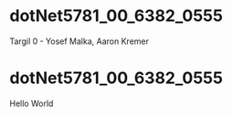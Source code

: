 # dotNet5781_00_6382_0555
Targil 0 - Yosef Malka, Aaron Kremer
# dotNet5781_00_6382_0555
Hello World   